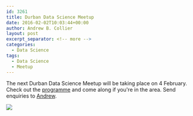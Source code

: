```yaml
---
id: 3261
title: Durban Data Science Meetup
date: 2016-02-02T10:03:44+00:00
author: Andrew B. Collier
layout: post
excerpt_separator: <!-- more -->
categories:
  - Data Science
tags:
  - Data Science
  - Meetup
---
```


The next Durban Data Science Meetup will be taking place on 4 February. Check out the [programme](http://data-science-durban.github.io/) and come along if you're in the area. <!-- more --> Send enquiries to [Andrew](mailto:andrew@exegetic.biz).

<img src="{{ site.baseurl }}/static/img/2016/02/Durban-Data-Science.png" >
